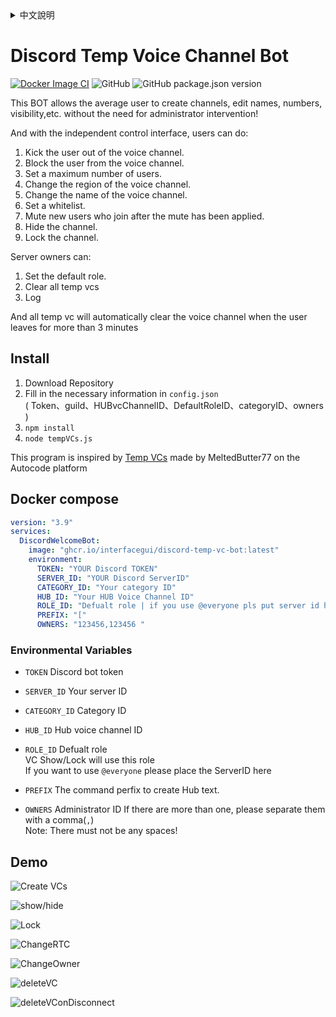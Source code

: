 <details> <summary>中文說明</summary>

# Discord 語音包廂 BOT

## 概述
想要在Discord裡面有個不被打擾或是不想給別人加入的語音頻道
但是又不想麻煩管理員為了你而特別開設頻道?
或是語音地區出問題? 想更換但管理員都不再線上
又或者有破壞規矩、故意騷擾的用戶在，想要將他踢出語音頻道?

這Bot剛好可以達成您的需求!
私人語音包廂可以讓一般使用者無需特別權限就能建立語音頻道

並且有獨立的控制專區，可以讓開房的房主做到:
1. 踢人 
2. Ban人(對某人隱藏語音頻道)
3. 隱藏頻道
4. 頻道上鎖 (看的到 但無法加入)
5. 自訂頻道名稱
6. 更改語音地區 
7. 白名單 
8. 限制人數
9. 禁音其他人 (對後來加入的有效)

對伺服器主人有:
1. 限定預設身分組
2. 一鍵清除所有包廂
3. 房主離開超過3分鐘自動清除語音頻道
4. Log紀錄


#### 完全無需輸入指令!
除了特定指令(管理員刪除、呼叫控制台)
其餘都是使用 Discord 互動系統 (按鈕、表單、選單)

## 如何安裝及啟動?

1. 下載原始碼
2. 完成 `config.json` 所需要的資料 ( Token、guild、HUBvcChannelID、DefaultRoleID、categoryID、owners )
2. 安裝必要元件 `npm install`
3. 啟動bot `node tempVCs.js`



## 大感謝

靈感來自Autocode 平台上的 MeltedButter77 所做的 [Temp VCs](https://autocode.com/MeltedButter77/apps/tempvoice/)

<hr><br><br>

</details>


[1]:https://github.com/InterfaceGUI/Discord-TempVoice-Bot/actions/workflows/docker-image.yml/badge.svg?branch=master
[2]:https://img.shields.io/github/license/interfacegui/Discord-TempVoice-Bot
[3]:https://img.shields.io/github/package-json/v/interfacegui/Discord-TempVoice-Bot

# Discord Temp Voice Channel Bot


[![Docker Image CI][1]](https://github.com/InterfaceGUI/Discord-TempVoice-Bot/actions/workflows/docker-image.yml) ![GitHub][2] ![GitHub package.json version][3]

This BOT allows the average user to create channels, edit names, numbers, visibility,etc.
without the need for administrator intervention!

And with the independent control interface, users can do:
1. Kick the user out of the voice channel.
2. Block the user from the voice channel.
3. Set a maximum number of users.
4. Change the region of the voice channel.
5. Change the name of the voice channel.
6. Set a whitelist.
7. Mute new users who join after the mute has been applied.
8. Hide the channel.
9. Lock the channel.

Server owners can:
1. Set the default role.
2. Clear all temp vcs
3. Log

And all temp vc will automatically clear the voice channel when the user leaves for more than 3 minutes


## Install

1. Download Repository
2. Fill in the necessary information in `config.json` <br> ( Token、guild、HUBvcChannelID、DefaultRoleID、categoryID、owners )
2. `npm install`
3. `node tempVCs.js`


This program is inspired by  [Temp VCs](https://autocode.com/MeltedButter77/apps/tempvoice/) made by MeltedButter77 on the Autocode platform


## Docker compose
```yml
version: "3.9"
services:
  DiscordWelcomeBot:
    image: "ghcr.io/interfacegui/discord-temp-vc-bot:latest"
    environment:
      TOKEN: "YOUR Discord TOKEN"
      SERVER_ID: "YOUR Discord ServerID"
      CATEGORY_ID: "Your category ID"
      HUB_ID: "Your HUB Voice Channel ID"
      ROLE_ID: "Defualt role | if you use @everyone pls put server id here"
      PREFIX: "["
      OWNERS: "123456,123456 "
```

### Environmental Variables

* `TOKEN`
Discord bot token

* `SERVER_ID`
Your server ID

* `CATEGORY_ID`
Category ID

* `HUB_ID`
Hub voice channel ID<br>

* `ROLE_ID`
Defualt role<br>
VC Show/Lock will use this role<br>
If you want to use `@everyone` please place the ServerID here

* `PREFIX`
The command perfix to create Hub text.

* `OWNERS`
Administrator ID
If there are more than one, please separate them with a comma(`,`)<br>
Note: There must not be any spaces!

## Demo

![Create VCs](https://media.discordapp.net/attachments/920732721981038712/1015285658857775154/VC1.gif)

![show/hide](https://media.discordapp.net/attachments/920732721981038712/1015285659105230858/VC2.gif?width=512&height=371)

![Lock](https://media.discordapp.net/attachments/920732721981038712/1015285659352711268/VC3.gif?width=512&height=371)

![ChangeRTC](https://cdn.discordapp.com/attachments/920732721981038712/1015291018880487444/VC4s.gif)

![ChangeOwner](https://media.discordapp.net/attachments/920732721981038712/1015285660158005460/VC5.gif?width=512&height=371)

![deleteVC](https://media.discordapp.net/attachments/920732721981038712/1015285660451622983/VC6.gif?width=512&height=371)

![deleteVConDisconnect](https://media.discordapp.net/attachments/920732721981038712/1015285660824895588/VC7.gif?width=512&height=371)

